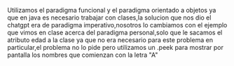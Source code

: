 Utilizamos el paradigma funcional y el paradigma orientado a objetos ya que en java es necesario trabajar con clases,la solucion que nos dio el chatgpt era de paradigma imperativo,nosotros lo cambiamos con el ejemplo que vimos en clase acerca del paradigma personal,solo que le sacamos el atributo edad a la clase ya que no era necesario para este problema en particular,el problema no lo pide pero utilizamos un .peek para mostrar por pantalla los nombres que comienzan con la letra "A"

